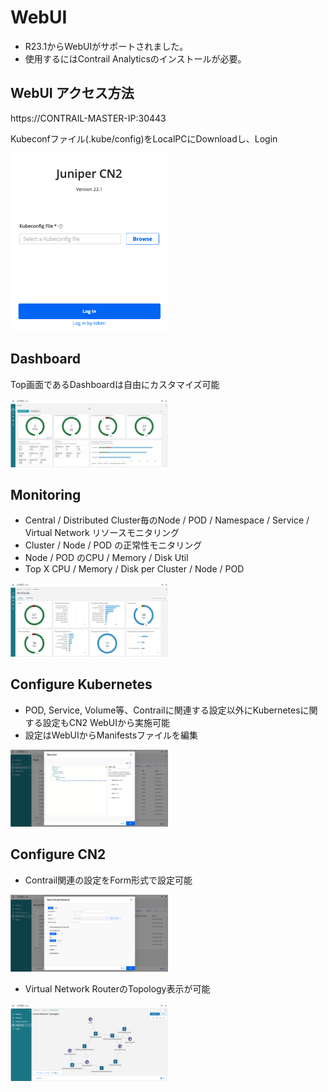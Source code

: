 # WebUI
- R23.1からWebUIがサポートされました。
- 使用するにはContrail Analyticsのインストールが必要。

## WebUI アクセス方法
https://CONTRAIL-MASTER-IP:30443

Kubeconfファイル(.kube/config)をLocalPCにDownloadし、Login

<img src="https://github.com/jnpr-jp-crdc/CN2/blob/main/Docs/Images/WebUI-kubeconfig.png" width="50%">

## Dashboard
Top画面であるDashboardは自由にカスタマイズ可能

<img src="https://github.com/jnpr-jp-crdc/CN2/blob/main/Docs/Images/WebUI1.png" width="50%">

## Monitoring
- Central / Distributed Cluster毎のNode / POD / Namespace / Service / Virtual Network リソースモニタリング
- Cluster / Node / POD の正常性モニタリング
- Node / POD のCPU / Memory / Disk Util
- Top X CPU / Memory / Disk per Cluster / Node / POD

<img src="https://github.com/jnpr-jp-crdc/CN2/blob/main/Docs/Images/WebUI2.png" width="50%">

## Configure Kubernetes
- POD, Service, Volume等、Contrailに関連する設定以外にKubernetesに関する設定もCN2 WebUIから実施可能
- 設定はWebUIからManifestsファイルを編集

<img src="https://github.com/jnpr-jp-crdc/CN2/blob/main/Docs/Images/WebUI3.png" width="50%">

## Configure CN2
- Contrail関連の設定をForm形式で設定可能

<img src="https://github.com/jnpr-jp-crdc/CN2/blob/main/Docs/Images/WebUI4.png" width="50%">

- Virtual Network RouterのTopology表示が可能

<img src="https://github.com/jnpr-jp-crdc/CN2/blob/main/Docs/Images/WebUI5.png" width="50%">